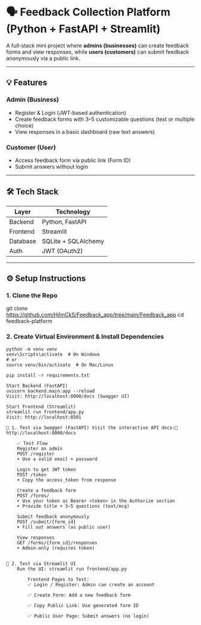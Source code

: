 # 🗣️ Feedback Collection Platform (Python + FastAPI + Streamlit)

A full-stack mini project where **admins (businesses)** can create feedback forms and view responses, while **users (customers)** can submit feedback anonymously via a public link.

---

## 💡 Features

### Admin (Business)
- Register & Login (JWT-based authentication)
- Create feedback forms with 3–5 customizable questions (text or multiple choice)
- View responses in a basic dashboard (raw text answers)

### Customer (User)
- Access feedback form via public link (Form ID)
- Submit answers without login

---

## 🛠 Tech Stack

| Layer       | Technology          |
|-------------|---------------------|
| Backend     | Python, FastAPI     |
| Frontend    | Streamlit           |
| Database    | SQLite + SQLAlchemy |
| Auth        | JWT (OAuth2)        |

---

## ⚙️ Setup Instructions

### 1. Clone the Repo

git clone https://github.com/HiImCkS/Feedback_app/tree/main/Feedback_app
cd feedback-platform

### 2. Create Virtual Environment & Install Dependencies

    python -m venv venv
    venv\Scripts\activate  # On Windows
    # or
    source venv/bin/activate  # On Mac/Linux

    pip install -r requirements.txt

    Start Backend (FastAPI)
    uvicorn backend.main:app --reload
    Visit: http://localhost:8000/docs (Swagger UI)

    Start Frontend (Streamlit)
    streamlit run frontend/app.py
    Visit: http://localhost:8501

    🧪 1. Test via Swagger (FastAPI) Visit the interactive API docs:📍 http://localhost:8000/docs

        ✅ Test Flow
        Register an admin
        POST /register
        ➤ Use a valid email + password

        Login to get JWT token
        POST /token
        ➤ Copy the access_token from response

        Create a feedback form
        POST /forms/
        ➤ Use your token as Bearer <token> in the Authorize section
        ➤ Provide title + 3–5 questions (text/mcq)

        Submit feedback anonymously
        POST /submit/{form_id}
        ➤ Fill out answers (as public user)

        View responses
        GET /forms/{form_id}/responses
        ➤ Admin-only (requires token)


    🧪 2. Test via Streamlit UI
        Run the UI: streamlit run frontend/app.py

            Frontend Pages to Test:
            ✅ Login / Register: Admin can create an account

            ✅ Create Form: Add a new feedback form

            ✅ Copy Public Link: Use generated form ID

            ✅ Public User Page: Submit answers (no login)

```bash
